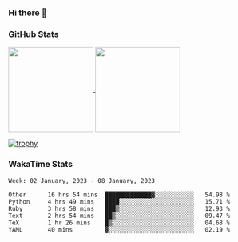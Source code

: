 ### Hi there 👋

### GitHub Stats

<a href="https://github.com/anuraghazra/github-readme-stats">
  <img align="center" height="170px" src="https://github-readme-stats.vercel.app/api/top-langs/?username=tksfjt1024&layout=compact&count_private=true&show_icons=true&show_icons=true&theme=graywhite" />
</a>
<a href="https://github.com/anuraghazra/github-readme-stats">
  <img align="center" height="170px" src="https://github-readme-stats.vercel.app/api?username=tksfjt1024&count_private=true&show_icons=true&show_icons=true&theme=graywhite" />
</a>

[![trophy](https://github-profile-trophy.vercel.app/?username=tksfjt1024)](https://github.com/ryo-ma/github-profile-trophy)

### WakaTime Stats

<!--START_SECTION:waka-->
```text
Week: 02 January, 2023 - 08 January, 2023

Other      16 hrs 54 mins  █████████████▓░░░░░░░░░░░   54.98 % 
Python     4 hrs 49 mins   ████░░░░░░░░░░░░░░░░░░░░░   15.71 % 
Ruby       3 hrs 58 mins   ███▒░░░░░░░░░░░░░░░░░░░░░   12.93 % 
Text       2 hrs 54 mins   ██▒░░░░░░░░░░░░░░░░░░░░░░   09.47 % 
TeX        1 hr 26 mins    █▒░░░░░░░░░░░░░░░░░░░░░░░   04.68 % 
YAML       40 mins         ▓░░░░░░░░░░░░░░░░░░░░░░░░   02.19 % 
```
<!--END_SECTION:waka-->

